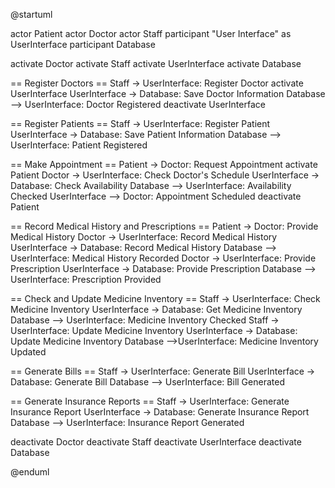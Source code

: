 @startuml

actor Patient
actor Doctor
actor Staff
participant "User Interface" as UserInterface
participant Database

activate Doctor
activate Staff
activate UserInterface
activate Database

== Register Doctors ==
Staff -> UserInterface: Register Doctor
activate UserInterface
UserInterface -> Database: Save Doctor Information
Database --> UserInterface: Doctor Registered
deactivate UserInterface

== Register Patients ==
Staff -> UserInterface: Register Patient
UserInterface -> Database: Save Patient Information
Database --> UserInterface: Patient Registered

== Make Appointment ==
Patient -> Doctor: Request Appointment
activate Patient
Doctor -> UserInterface: Check Doctor's Schedule
UserInterface -> Database: Check Availability
Database --> UserInterface: Availability Checked
UserInterface --> Doctor: Appointment Scheduled
deactivate Patient

== Record Medical History and Prescriptions ==
Patient -> Doctor: Provide Medical History
Doctor -> UserInterface: Record Medical History
UserInterface -> Database: Record Medical History
Database --> UserInterface: Medical History Recorded
Doctor -> UserInterface: Provide Prescription
UserInterface -> Database: Provide Prescription
Database --> UserInterface: Prescription Provided

== Check and Update Medicine Inventory ==
Staff -> UserInterface: Check Medicine Inventory
UserInterface -> Database: Get Medicine Inventory
Database --> UserInterface: Medicine Inventory Checked
Staff -> UserInterface: Update Medicine Inventory
UserInterface -> Database: Update Medicine Inventory
Database -->UserInterface: Medicine Inventory Updated

== Generate Bills ==
Staff -> UserInterface: Generate Bill
UserInterface -> Database: Generate Bill
Database --> UserInterface: Bill Generated

== Generate Insurance Reports ==
Staff -> UserInterface: Generate Insurance Report
UserInterface -> Database: Generate Insurance Report
Database --> UserInterface: Insurance Report Generated

deactivate Doctor
deactivate Staff
deactivate UserInterface
deactivate Database

@enduml
